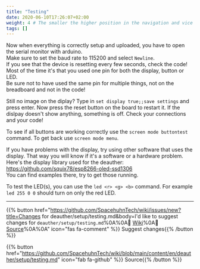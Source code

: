 ```yaml
---
title: "Testing"
date: 2020-06-10T17:26:07+02:00
weight: 4 # The smaller the higher position in the navigation and vice versa
tags: []
---
```


Now when everything is correctly setup and uploaded, you have to open the serial monitor with arduino.  
Make sure to set the baud rate to 115200 and select `Newline`.  
If you see that the device is resetting every few seconds, check the code! Most of the time it's that you used one pin for both the display, button or LED.  
Be sure not to have used the same pin for multiple things, not on the breadboard and not in the code!  

Still no image on the diplay? Type in `set display true;;save settings` and press enter. Now press the reset button on the board to restart it. If the dislpay doesn't show anything, something is off. Check your connections and your code!  

To see if all buttons are working correctly use the `screen mode buttontest` command. To get back use `screen mode menu`.  

If you have problems with the display, try using other software that uses the display. That way you will know if it's a software or a hardware problem.  
Here's the display library used for the deauther: https://github.com/squix78/esp8266-oled-ssd1306  
You can find examples there, try to get those running.  

To test the LED(s), you can use the `led <r> <g> <b>` command. For example `led 255 0 0` should turn on only the red LED.   

---

{{% button href="https://github.com/SpacehuhnTech/wiki/issues/new?title=Changes for deauther/setup/testing.md&body=I'd like to suggest changes for `deauther/setup/testing.md`%0A%0A:link: [Wiki](https://spacehuhn.wiki/deauther/setup/testing)%0A:link: [Source](https://github.com/SpacehuhnTech/wiki/blob/main/content/en/deauther/setup/testing.md)%0A%0A<!-- Describe your desired changes -->" icon="fas fa-comment" %}}&nbsp;Suggest changes{{% /button %}}

{{% button href="https://github.com/SpacehuhnTech/wiki/blob/main/content/en/deauther/setup/testing.md" icon="fab fa-github" %}}&nbsp;Source{{% /button %}}
